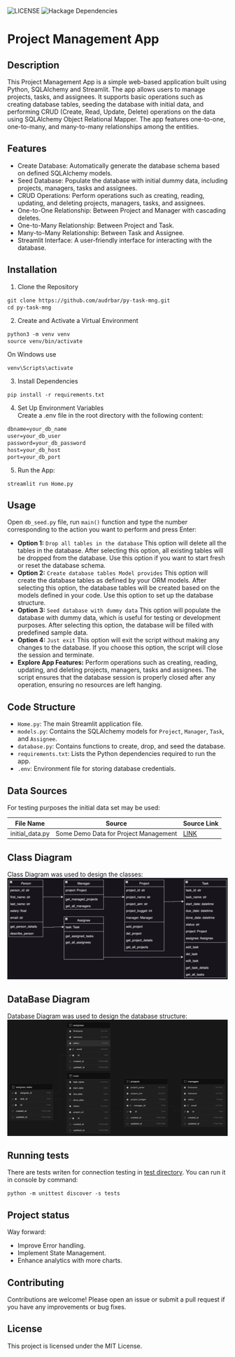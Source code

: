 ![LICENSE](https://img.shields.io/badge/license-MIT-blue.svg)
![Hackage Dependencies](https://img.shields.io/hackage-deps/v/:packageName)
# Project Management App
## Description
This Project Management App is a simple web-based application built using Python, SQLAlchemy and Streamlit. The app
allows users to manage projects, tasks, and assignees. It supports basic operations such as creating database tables,
seeding the database with initial data, and performing CRUD (Create, Read, Update, Delete) operations on the data
using SQLAlchemy Object Relational Mapper. The app features one-to-one, one-to-many, and many-to-many relationships
among the entities.
## Features
- Create Database: Automatically generate the database schema based on defined SQLAlchemy models.
- Seed Database: Populate the database with initial dummy data, including projects, managers, tasks and assignees.
- CRUD Operations: Perform operations such as creating, reading, updating, and deleting projects, managers, tasks,
and assignees.
- One-to-One Relationship: Between Project and Manager with cascading deletes.
- One-to-Many Relationship: Between Project and Task.
- Many-to-Many Relationship: Between Task and Assignee.
- Streamlit Interface: A user-friendly interface for interacting with the database.
## Installation
1. Clone the Repository
```
git clone https://github.com/audrbar/py-task-mng.git
cd py-task-mng
```
2. Create and Activate a Virtual Environment
```
python3 -m venv venv
source venv/bin/activate
```
On Windows use
```
venv\Scripts\activate
```
3. Install Dependencies
```
pip install -r requirements.txt
```
4. Set Up Environment Variables<br>Create a .env file in the root directory with the following content:<br>
```
dbname=your_db_name
user=your_db_user
password=your_db_password
host=your_db_host
port=your_db_port
```
5. Run the App:
```
streamlit run Home.py
```
## Usage
Open `db_seed.py` file, run `main()` function and type the number corresponding to the action you want to perform and
press Enter:
- **Option 1:** `Drop all tables in the database` This option will delete all the tables in the database. After
selecting this option, all existing tables will be dropped from the database. Use this option if you want to start
fresh or reset the database schema.
- **Option 2:** `Create database tables Model provides` This option will create the database tables as defined
by your ORM models. After selecting this option, the database tables will be created based on the models
defined in your code. Use this option to set up the database structure.
- **Option 3:** `Seed database with dummy data` This option will populate the database with dummy data,
which is useful for testing or development purposes. After selecting this option, the database will be filled with
predefined sample data.
- **Option 4:** `Just exit` This option will exit the script without making any changes to the database. If you choose
this option, the script will close the session and terminate.
- **Explore App Features:** Perform operations such as creating, reading, updating, and deleting projects, managers,
tasks and assignees. The script ensures that the database session is properly closed after any operation, ensuring
no resources are left hanging.
## Code Structure
- `Home.py`: The main Streamlit application file.
- `models.py`: Contains the SQLAlchemy models for `Project`, `Manager`, `Task`, and `Assignee`.
- `database.py`: Contains functions to create, drop, and seed the database.
- `requirements.txt`: Lists the Python dependencies required to run the app.
- `.env`: Environment file for storing database credentials.
## Data Sources
For testing purposes the initial data set may be used:

| File Name       | Source                                | Source Link                   |
|-----------------|---------------------------------------|-------------------------------|
| initial_data.py | Some Demo Data for Project Management | [LINK](./src/initial_data.py) |
## Class Diagram
Class Diagram was used to design the classes:
![Class Diagram](./img/class_diagram.png)
## DataBase Diagram
Database Diagram was used to design the database structure:
![Database Diagram](img/db_diagram.png)
## Running tests
There are tests writen for connection testing in [test directory](./data/test_conn.py).
You can run it in console by command:
```
python -m unittest discover -s tests
```
## Project status
Way forward:
- Improve Error handling.
- Implement State Management.
- Enhance analytics with more charts.
## Contributing
Contributions are welcome! Please open an issue or submit a pull request if you have any improvements or bug fixes.
## License
This project is licensed under the MIT License.
